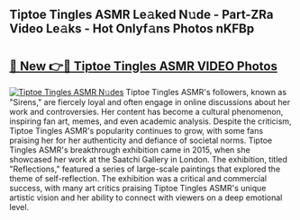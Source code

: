 ## Tiptoe Tingles ASMR Le𝚊ked N𝚞de - Part-ZRa Video Le𝚊ks - Hot Onlyf𝚊ns Photos nKFBp

# <h2><a href="http://ac29781.deff.icu/?id=Tiptoe+Tingles+ASMR">🔗 New 👉🔴 Tiptoe Tingles ASMR VIDEO Photos</a></h2>

[![Tiptoe Tingles ASMR N𝚞des](https://i.imgur.com/rIISA9y.gif)](http://ac29781.deff.icu/?id=Tiptoe+Tingles+ASMR)
Tiptoe Tingles ASMR's followers, known as "Sirens," are fiercely loyal and often engage in online discussions about her work and controversies. Her content has become a cultural phenomenon, inspiring fan art, memes, and even academic analysis. Despite the criticism, Tiptoe Tingles ASMR's popularity continues to grow, with some fans praising her for her authenticity and defiance of societal norms. Tiptoe Tingles ASMR's breakthrough exhibition came in 2015, when she showcased her work at the Saatchi Gallery in London. The exhibition, titled "Reflections," featured a series of large-scale paintings that explored the theme of self-reflection. The exhibition was a critical and commercial success, with many art critics praising Tiptoe Tingles ASMR's unique artistic vision and her ability to connect with viewers on a deep emotional level.
